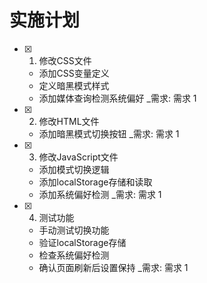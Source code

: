 # 实施计划

- [x] 1. 修改CSS文件
  - 添加CSS变量定义
  - 定义暗黑模式样式
  - 添加媒体查询检测系统偏好
  _需求: 需求 1

- [x] 2. 修改HTML文件
  - 添加暗黑模式切换按钮
  _需求: 需求 1

- [x] 3. 修改JavaScript文件
  - 添加模式切换逻辑
  - 添加localStorage存储和读取
  - 添加系统偏好检测
  _需求: 需求 1

- [x] 4. 测试功能
  - 手动测试切换功能
  - 验证localStorage存储
  - 检查系统偏好检测
  - 确认页面刷新后设置保持
  _需求: 需求 1